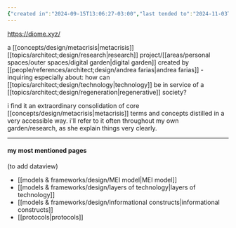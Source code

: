 ```yaml
---
{"created in":"2024-09-15T13:06:27-03:00","last tended to":"2024-11-03T15:37:41-03:00","tags":["metacrisis","research","digitalgardening","regeneration","technology","resource","project","🌱"],"relevancescore":96,"dg-publish":true,"notestage":["🌱"],"created":"2024-09-15T13:06:27.283-03:00","updated":"2024-12-03T17:15:06.426-03:00","permalink":"/projects-and-tools/projects/design/diome-xyz/","dgPassFrontmatter":true}
---
```


https://diome.xyz/

a [[concepts/design/metacrisis\|metacrisis]] [[topics/architect;design/research\|research]] project/[[areas/personal spaces/outer spaces/digital garden\|digital garden]] created by [[people/references/architect;design/andrea farias\|andrea farias]] - inquiring especially about: how can [[topics/architect;design/technology\|technology]] be in service of a [[topics/architect;design/regeneration\|regenerative]] society?

i find it an extraordinary consolidation of core [[concepts/design/metacrisis\|metacrisis]] terms and concepts distilled in a very accessible way. i'll refer to it often throughout my own garden/research, as she explain things very clearly.

---
#### my most mentioned pages

(to add dataview)
- [[models & frameworks/design/MEI model\|MEI model]]
- [[models & frameworks/design/layers of technology\|layers of technology]]
- [[models & frameworks/design/informational constructs\|informational constructs]]
- [[protocols\|protocols]]